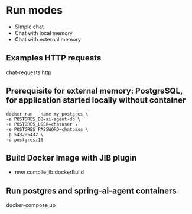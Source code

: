 # Run modes
- Simple chat
- Chat with local memory
- Chat with external memory

## Examples HTTP requests
chat-requests.http

## Prerequisite for external memory: PostgreSQL, for application started locally without container
```
docker run --name my-postgres \
-e POSTGRES_DB=ai-agent-db \
-e POSTGRES_USER=chatuser \
-e POSTGRES_PASSWORD=chatpass \
-p 5432:5432 \
-d postgres:16
```

## Build Docker Image with JIB plugin
- mvn compile jib:dockerBuild

## Run postgres and spring-ai-agent containers
docker-compose up

